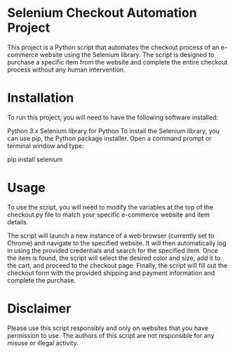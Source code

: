 # Selenium Checkout Automation Project

This project is a Python script that automates the checkout process of an e-commerce website using the Selenium library. The script is designed to purchase a specific item from the website and complete the entire checkout process without any human intervention.

# Installation

To run this project, you will need to have the following software installed:

Python 3.x
Selenium library for Python
To install the Selenium library, you can use pip, the Python package installer. Open a command prompt or terminal window and type:


pip install selenium

# Usage

To use the script, you will need to modify the variables at the top of the checkout.py file to match your specific e-commerce website and item details.

The script will launch a new instance of a web browser (currently set to Chrome) and navigate to the specified website. It will then automatically log in using the provided credentials and search for the specified item. Once the item is found, the script will select the desired color and size, add it to the cart, and proceed to the checkout page. Finally, the script will fill out the checkout form with the provided shipping and payment information and complete the purchase.

# Disclaimer

Please use this script responsibly and only on websites that you have permission to use. The authors of this script are not responsible for any misuse or illegal activity.

